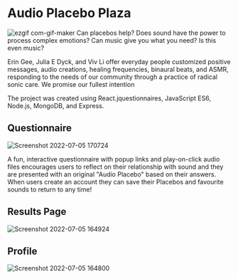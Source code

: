 # Audio Placebo Plaza


![ezgif com-gif-maker](https://user-images.githubusercontent.com/62904649/177412080-c67b4c17-e823-41a0-925a-f522630c3bcc.gif)
Can placebos help? Does sound have the power to process complex emotions? Can music give you what you need? Is this even music?

Erin Gee, Julia E Dyck, and Viv Li offer everyday people customized positive messages, audio creations, healing frequencies, binaural beats, and ASMR, responding to the needs of our community through a practice of radical sonic care. We promise our fullest intention

The project was created using React.jquestionnaires, JavaScript ES6, Node.js, MongoDB, and Express.

## Questionnaire

![Screenshot 2022-07-05 170724](https://user-images.githubusercontent.com/62904649/177416823-1783e842-268d-44e5-8790-ccd917f57c5f.png)


A fun, interactive questionnaire with popup links and play-on-click audio files encourages users to reflect on their relationship with sound and they are presented with an original "Audio Placebo" based on their answers. When users create an account they can save their Placebos and favourite sounds to return to any time!

## Results Page

![Screenshot 2022-07-05 164924](https://user-images.githubusercontent.com/62904649/177414081-4479fbc2-c704-48f7-92be-219091f0fac4.png)

## Profile 
![Screenshot 2022-07-05 164800](https://user-images.githubusercontent.com/62904649/177414090-b2bf4665-ab86-41dd-b21d-c93da0254263.png)
